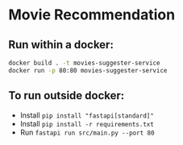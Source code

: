 # Movie Recommendation

## Run within a docker:

```bash
docker build . -t movies-suggester-service
docker run -p 80:80 movies-suggester-service
```

## To run outside docker:

* Install `pip install "fastapi[standard]"`
* Install `pip install -r requirements.txt`
* Run `fastapi run src/main.py --port 80`